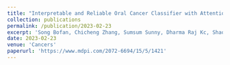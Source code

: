 ```yaml
---
title: "Interpretable and Reliable Oral Cancer Classifier with Attention Mechanism and Expert Knowledge Embedding via Attention Map"
collection: publications
permalink: /publication/2023-02-23
excerpt: 'Song Bofan, Chicheng Zhang, Sumsum Sunny, Dharma Raj Kc, Shaobai Li, Keerthi Gurushanth, Pramila Mendonca et al. "Interpretable and Reliable Oral Cancer Classifier with Attention Mechanism and Expert Knowledge Embedding via Attention Map." Cancers 15, no. 5 (2023): 1421.'
date: 2023-02-23
venue: 'Cancers'
paperurl: 'https://www.mdpi.com/2072-6694/15/5/1421'
---
```

